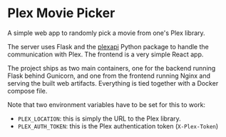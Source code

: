 # Plex Movie Picker

A simple web app to randomly pick a movie from one's Plex library.

The server uses Flask and the [plexapi](https://github.com/pkkid/python-plexapi) Python package to handle the communication with Plex.
The frontend is a very simple React app.

The project ships as two main containers, one for the backend running Flask behind Gunicorn, and one from the frontend running Nginx and serving the built web artifacts. Everything is tied together with a Docker compose file.

Note that two environment variables have to be set for this to work:
- `PLEX_LOCATION`: this is simply the URL to the Plex library.
- `PLEX_AUTH_TOKEN`: this is the Plex authentication token (`X-Plex-Token`)


